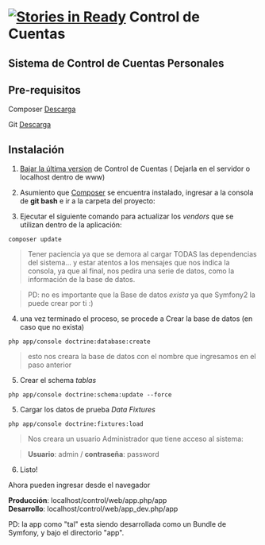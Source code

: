 [![Stories in Ready](https://badge.waffle.io/jotamiller/controlcuentas.png?label=ready&title=Ready)](https://waffle.io/jotamiller/controlcuentas)
Control de Cuentas
========================

Sistema de Control de Cuentas Personales
----

Pre-requisitos
--------------
Composer [Descarga](https://getcomposer.org/download/)

Git [Descarga](http://git-scm.com/downloads)


Instalación
---------------

1. [Bajar la última version](https://github.com/HenuXmail/ControlCuentas/archive/master.zip) de Control de Cuentas ( Dejarla en el servidor o localhost dentro de www)

2. Asumiento que [Composer](https://getcomposer.org/) se encuentra instalado, ingresar a la consola de **git bash** e ir a la carpeta del proyecto:

3. Ejecutar el siguiente comando para actualizar los _vendors_ que se utilizan dentro de la aplicación:
~~~
composer update
~~~
   
>Tener paciencia ya que se demora al cargar TODAS las dependencias del sistema... y estar atentos a los mensajes que nos indica la consola, ya que al final, nos pedira una serie de datos, como la información de la base de datos.
   
>PD: no es importante que la Base de datos _exista_ ya que Symfony2 la puede crear por ti :)

4) una vez terminado el proceso, se procede a Crear la base de datos (en caso que no exista)
~~~
php app/console doctrine:database:create
~~~
>esto nos creara la base de datos con el nombre que ingresamos en el paso anterior

5) Crear el schema _tablas_
~~~
php app/console doctrine:schema:update --force
~~~ 
5) Cargar los datos de prueba _Data Fixtures_
~~~
php app/console doctrine:fixtures:load
~~~ 
> Nos creara un usuario Administrador que tiene acceso al sistema:

> __Usuario__: admin / __contraseña__: password

6) Listo!

Ahora pueden ingresar desde el navegador

__Producción__: localhost/control/web/app.php/app   
__Desarrollo__: localhost/control/web/app_dev.php/app



PD: la app como "tal" esta siendo desarrollada como un Bundle de Symfony, y bajo el directorio "app".
   

